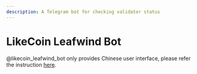 ```yaml
---
description: A Telegram bot for checking validator status
---
```


# LikeCoin Leafwind Bot

@likecoin\_leafwind\_bot only provides Chinese user interface, please refer the instruction [here](https://docs.like.co/v/zh/user-guide/community/likecoin_leafwind_bot).

